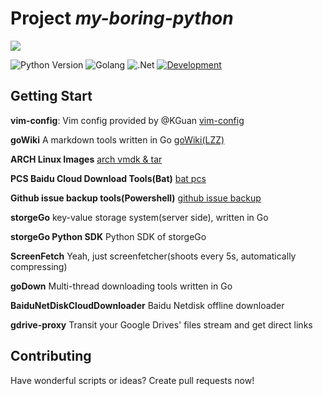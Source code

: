 # Project *my-boring-python*

![](https://github.com/redapple0204/my-boring-python/blob/master/logo.png)

![Python Version](https://img.shields.io/badge/python-3.x-green.svg)
![Golang](https://img.shields.io/badge/Go-Powered-blue.svg)
![.Net](https://img.shields.io/badge/.Net-Powered-green.svg)
[![Development](https://img.shields.io/badge/development-pigeon-red.svg)](https://github.com/redapple0204/my-boring-python/blob/master/status.md)


## Getting Start

**vim-config**: Vim config provided by @KGuan [vim-config](https://github.com/redapple0204/my-boring-python/blob/master/vim-config.tar.gz)

**goWiki** A markdown tools written in Go [goWiki(LZZ)](https://github.com/lizongzeshunshun/goWiki)

**ARCH Linux Images** [arch vmdk & tar](https://github.com/redapple0204/my-boring-python/wiki/Arch-%E8%99%9A%E6%8B%9F%E6%9C%BA%E9%95%9C%E5%83%8F-&-%E6%89%93%E5%8C%85%E5%A5%BD%E7%9A%84%E4%B8%80%E9%94%AE%E5%AE%89%E8%A3%85%E6%96%87%E4%BB%B6-%E4%B8%8B%E8%BD%BD)

**PCS Baidu Cloud Download Tools(Bat)** [bat pcs](https://github.com/redapple0204/my-boring-python/tree/master/pcs_bat)

**Github issue backup tools(Powershell)** [github issue backup](https://github.com/redapple0204/my-boring-python/tree/master/script/github-issue-backup)

**storgeGo** key-value storage system(server side), written in Go

**storgeGo Python SDK** Python SDK of storgeGo

**ScreenFetch** Yeah, just screenfetcher(shoots every 5s, automatically compressing)

**goDown** Multi-thread downloading tools written in Go

**BaiduNetDiskCloudDownloader** Baidu Netdisk offline downloader

**gdrive-proxy** Transit your Google Drives' files stream and get direct links

## Contributing

Have wonderful scripts or ideas? Create pull requests now!

